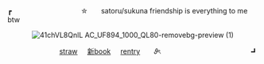┏　　　　　　　　　　✮　　satoru/sukuna friendship is everything to me btw
<div align="center">
  
![41chVL8QnlL _AC_UF894_1000_QL80_-removebg-preview (1)](https://github.com/user-attachments/assets/a11983e0-e165-42d1-bc22-f8c98692cf0d)

<p align="right"><a href="https://seamsquire.straw.page">straw</a> ‎ ‎‎ ‎‎ ‎‎ <a href="https://getou.atabook.org">新book</a> ‎ ‎‎ ‎‎ ‎‎ <a href="https://rentry.co/platonicskgo">rentry</a>　　𝜗ৎ　　　　　　　　　　　　　┛

